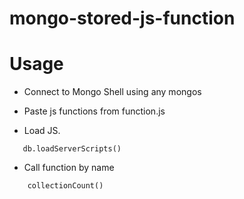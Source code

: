 # mongo-stored-js-function

# Usage

* Connect to Mongo Shell using any mongos
* Paste js functions from function.js

* Load JS.

```
   db.loadServerScripts()
```

* Call function by name

```
    collectionCount()
```